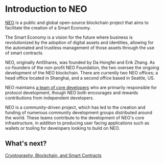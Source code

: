 # Introduction to NEO

[NEO](https://neo.org/) is a public and global open-source blockchain project that aims to facilitate the creation of a Smart Economy. 

The Smart Economy is a vision for the future where business is revolutionized by the adoption of digital assets and identities, allowing for the automated and trustless management of those assets through the use of smart contracts. 

NEO, originally AntShares, was founded by Da Hongfei and Erik Zhang. As co-founders of the non-profit NEO Foundation, the two oversee the ongoing development of the NEO blockchain. There are currently two NEO offices; a head office located in Shanghai, and a second office based in Seattle, US.

NEO maintains [a team of core developers](https://neo.org/team) who are primarily responsible for protocol development, though NEO both encourages and rewards contributions from independent developers.

NEO is a community-driven project, which has led to the creation and funding of numerous community development groups distributed around the world. These teams contribute to the development of NEO's core infrastructure, in addition to producing user facing applications such as wallets or tooling for developers looking to build on NEO.

## What's next?

[Cryptography, Blockchain, and Smart Contracts](2-Cryptography_Blockchain_and_Smart_Contracts.md)

